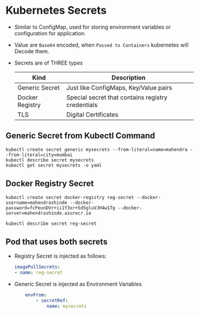 # Kubernetes Secrets

- Similar to ConfigMap, used for storing environment variables or configuration for application.
- Value are `Base64` encoded, when `Passed to Containers` kubernetes will Decode them.
- Secrets are of THREE types

	Kind | Description
 	--------------|---------------------------
	Generic Secret | Just like ConfigMaps, Key/Value pairs
	Docker Registry | Special secret that contains registry credentials
	TLS | Digital Certificates
	
	

## Generic Secret from Kubectl Command

```
kubectl create secret generic mysecrets --from-literal=name=mahendra --from-literal=city=mumbai
kubectl describe secret mysecrets
kubectl get secret mysecrets -o yaml
```

## Docker Registry Secret

```
kubectl create secret docker-registry reg-secret --docker-username=mahendrashinde --docker-password=fcPeunDVr+ii1Y3xr+5d5gluVJH4w1Tg --docker-server=mahendrashinde.azurecr.io

kubectl describe secret reg-secret
```

## Pod that uses both secrets

- Registry Secret is injected as follows:

	```yaml
	imagePullSecrets:
	- name: reg-secret
	```

- Generic Secret is injected as Environment Variables

	```yaml
		envFrom:
			- secretRef:
				name: mysecrets
	```
